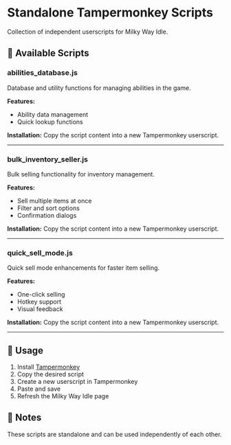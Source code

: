 # Standalone Tampermonkey Scripts

Collection of independent userscripts for Milky Way Idle.

## 📜 Available Scripts

### abilities_database.js
Database and utility functions for managing abilities in the game.

**Features:**
- Ability data management
- Quick lookup functions

**Installation:**
Copy the script content into a new Tampermonkey userscript.

---

### bulk_inventory_seller.js
Bulk selling functionality for inventory management.

**Features:**
- Sell multiple items at once
- Filter and sort options
- Confirmation dialogs

**Installation:**
Copy the script content into a new Tampermonkey userscript.

---

### quick_sell_mode.js
Quick sell mode enhancements for faster item selling.

**Features:**
- One-click selling
- Hotkey support
- Visual feedback

**Installation:**
Copy the script content into a new Tampermonkey userscript.

---

## 🔧 Usage

1. Install [Tampermonkey](https://www.tampermonkey.net/)
2. Copy the desired script
3. Create a new userscript in Tampermonkey
4. Paste and save
5. Refresh the Milky Way Idle page

## 📝 Notes

These scripts are standalone and can be used independently of each other.
